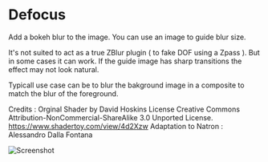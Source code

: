 # Defocus

Add a bokeh blur to the image. You can use an image to guide blur size.

It's not suited to act as a true ZBlur plugin ( to fake DOF using a Zpass ). But in some cases it can work.
If the guide image has sharp transitions the effect may not look natural.

Typicall use case can be to blur the bakground image in a composite to match the blur of the foreground.

Credits :
Orginal Shader by David Hoskins
License Creative Commons Attribution-NonCommercial-ShareAlike 3.0 Unported License.
https://www.shadertoy.com/view/4d2Xzw
Adaptation to Natron : Alessandro Dalla Fontana

![Screenshot](Resources/Screenshot.png)

